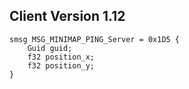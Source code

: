 ## Client Version 1.12

```rust,ignore
smsg MSG_MINIMAP_PING_Server = 0x1D5 {
    Guid guid;    
    f32 position_x;    
    f32 position_y;    
}

```
